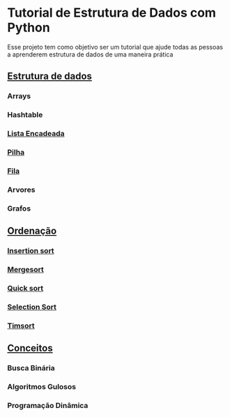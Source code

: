 # Tutorial de Estrutura de Dados com Python

Esse projeto tem como objetivo ser um tutorial que ajude todas as pessoas a aprenderem estrutura de dados de uma maneira prática


## [Estrutura de dados](https://github.com/italoribeiroc/tutorial-estrutura-de-dados-python/tree/main/Estrutura%20de%20Dados)

### Arrays

### Hashtable

### [Lista Encadeada](https://github.com/italoribeiroc/tutorial-estrutura-de-dados-python/tree/main/Estrutura%20de%20Dados/listaEncadeada)

### [Pilha](https://github.com/italoribeiroc/tutorial-estrutura-de-dados-python/tree/main/Estrutura%20de%20Dados/pilha)

### [Fila](https://github.com/italoribeiroc/tutorial-estrutura-de-dados-python/tree/main/Estrutura%20de%20Dados/fila)

### Arvores

### Grafos

## [Ordenação](https://github.com/italoribeiroc/tutorial-estrutura-de-dados-python/tree/main/Ordenacao)

### [Insertion sort](https://github.com/italoribeiroc/tutorial-estrutura-de-dados-python/tree/main/Ordenacao/isertionSort)


### [Mergesort](https://github.com/italoribeiroc/tutorial-estrutura-de-dados-python/tree/main/Ordenacao/mergeSort)

### [Quick sort](https://github.com/italoribeiroc/tutorial-estrutura-de-dados-python/tree/main/Ordenacao/quickSort)

### [Selection Sort](https://github.com/italoribeiroc/tutorial-estrutura-de-dados-python/tree/main/Ordenacao/selectionSort)

### [Timsort](https://github.com/italoribeiroc/tutorial-estrutura-de-dados-python/tree/main/Ordenacao/timSort)

## [Conceitos](https://github.com/italoribeiroc/tutorial-estrutura-de-dados-python/tree/main/Conceitos)

### Busca Binária

### Algoritmos Gulosos

### Programação Dinâmica
